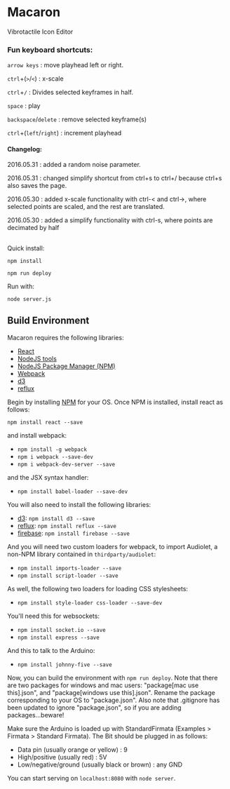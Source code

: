 # Macaron
Vibrotactile Icon Editor


### Fun keyboard shortcuts:

`arrow keys` : move playhead left or right.

`ctrl`+(`>`/`<`) : x-scale

`ctrl`+`/` : Divides selected keyframes in half.

`space` : play

`backspace`/`delete` : remove selected keyframe(s)

`ctrl`+(`left`/`right`) : increment playhead


#### Changelog:

2016.05.31 : added a random noise parameter.

2016.05.31 : changed simplify shortcut from ctrl+s to ctrl+/ because ctrl+s also saves the page.

2016.05.30 : added x-scale functionality with ctrl-< and ctrl->, where selected points are scaled, and the rest are translated.

2016.05.30 : added a simplify functionality with ctrl-s, where points are decimated by half

##

Quick install:

`npm install`

`npm run deploy`

Run with:

`node server.js`

## Build Environment

Macaron requires the following libraries:

 - [React][react]
 - [NodeJS tools][nodejs]
 - [NodeJS Package Manager (NPM)][npm]
 - [Webpack][webpack]
 - [d3][d3]
 - [reflux][reflux]

Begin by installing [NPM][npm] for your OS. Once NPM is installed, install react as follows:

 `npm install react --save`

and install webpack:

 - `npm install -g webpack`
 - `npm i webpack --save-dev`
 - `npm i webpack-dev-server --save`

and the JSX syntax handler:

- `npm install babel-loader --save-dev`

You will also need to install the following libraries:

- [d3][d3]: `npm install d3 --save`
- [reflux][reflux]: `npm install reflux --save`
- [firebase][firebase]: `npm install firebase --save`

And you will need two custom loaders for webpack, to import Audiolet, a non-NPM library contained in `thirdparty/audiolet`:

 - `npm install imports-loader --save`
 - `npm install script-loader --save`

 As well, the following two loaders for loading CSS stylesheets:

 - `npm install style-loader css-loader --save-dev`

You'll need this for websockets:

- `npm install socket.io --save`
- `npm install express --save`

And this to talk to the Arduino:

- `npm install johnny-five --save`

Now, you can build the environment with `npm run deploy`.
Note that there are two packages for windows and mac users: "package[mac use this].json", and "package[windows use this].json". Rename the package corresponding to your OS to "package.json". Also note that .gitignore has been updated to ignore "package.json", so if you are adding packages...beware!

Make sure the Arduino is loaded up with StandardFirmata (Examples > Firmata > Standard Firmata). The Bit should be plugged in as follows:

- Data pin (usually orange or yellow) : 9
- High/positive (usually red) : 5V
- Low/negative/ground (usually black or brown) : any GND

You can start serving on `localhost:8080` with `node server`.

[nodejs]: http://nodejs.org
[npm]: https://www.npmjs.org
[react]: http://facebook.github.io/react/
[webpack]: http://webpack.github.io
[d3]: http://d3js.org
[reflux]: https://github.com/spoike/refluxjs
[firebase]: https://www.firebase.com

